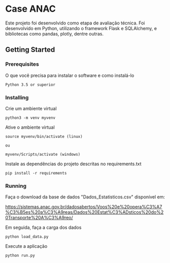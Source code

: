 # Case ANAC

Este projeto foi desenvolvido como etapa de avaliação técnica. Foi desenvolvido em Python, utilizando o framework Flask e SQLAlchemy, e bibliotecas como pandas, plotly, dentre outras.

## Getting Started



### Prerequisites

O que você precisa para instalar o software e como instalá-lo

```
Python 3.5 or superior

```
### Installing

Crie um ambiente virtual 

```
python3 -m venv myvenv
```

Ative o ambiente virtual 

```
source myvenv/bin/activate (linux)

ou

myvenv/Scripts/activate (windows)
```

Instale as dependências do projeto descritas no requirements.txt
```
pip install -r requirements
```

### Running

Faça o download da base de dados "Dados_Estatisticos.csv" disponível em: 

https://sistemas.anac.gov.br/dadosabertos/Voos%20e%20opera%C3%A7%C3%B5es%20a%C3%A9reas/Dados%20Estat%C3%ADsticos%20do%20Transporte%20A%C3%A9reo/

Em seguida, faça a carga dos dados

```
python load_data.py
```

Execute a aplicação

```
python run.py
```


